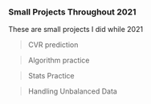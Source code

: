 ### Small Projects Throughout 2021 

These are small projects I did while 2021 

> CVR prediction 

> Algorithm practice 

> Stats Practice 

> Handling Unbalanced Data 
